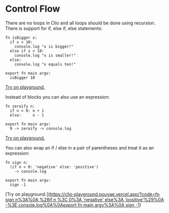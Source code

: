 # Control Flow

There are no loops in Clio and all loops should be done using recursion. There is support for if, else if, else statements:

```text
fn isBigger x:
  if x > 10:
    console.log "x is bigger!"
  else if x < 10:
    console.log "x is smaller!"
  else:
    console.log "x equals ten!"

export fn main argv:
  isBigger 10
```

[Try on playground.](https://clio-playground.pouyae.vercel.app/?code=fn%20isBigger%20x%3A%0A%20%20if%20x%20%3E%2010%3A%0A%20%20%20%20console.log%20%22x%20is%20bigger!%22%0A%20%20else%20if%20x%20%3C%2010%3A%0A%20%20%20%20console.log%20%22x%20is%20smaller!%22%0A%20%20else%3A%0A%20%20%20%20console.log%20%22x%20equals%20ten!%22%0A%0Aexport%20fn%20main%20argv%3A%0A%20%20isBigger%2010%0A)

Instead of blocks you can also use an expression:

```text
fn zeroify n:
  if n < 0: n + 1
  else:     n - 1

export fn main argv:
  9 -> zeroify -> console.log
```

[Try on playground.](https://clio-playground.pouyae.vercel.app/?code=fn%20zeroify%20n%3A%0A%20%20if%20n%20%3C%200%3A%20n%20%2B%201%0A%20%20else%3A%20%20%20%20%20n%20-%201%0A%0Aexport%20fn%20main%20argv%3A%0A%20%209%20-%3E%20zeroify%20-%3E%20console.log)

You can also wrap an if / else in a pair of parentheses and treat it as an expression:

```text
fn sign n:
  (if n < 0: 'negative' else: 'positive')
    -> console.log

export fn main argv:
  sign -1
```

\[Try on playground.\]\([https://clio-playground.pouyae.vercel.app/?code=fn sign n%3A%0A  %28if n %3C 0%3A 'negative' else%3A 'positive'%29%0A    -%3E console.log%0A%0Aexport fn main argv%3A%0A  sign -1](https://clio-playground.pouyae.vercel.app/?code=fn%20sign%20n%3A%0A%20%20%28if%20n%20%3C%200%3A%20'negative'%20else%3A%20'positive'%29%0A%20%20%20%20-%3E%20console.log%0A%0Aexport%20fn%20main%20argv%3A%0A%20%20sign%20-1)\)

